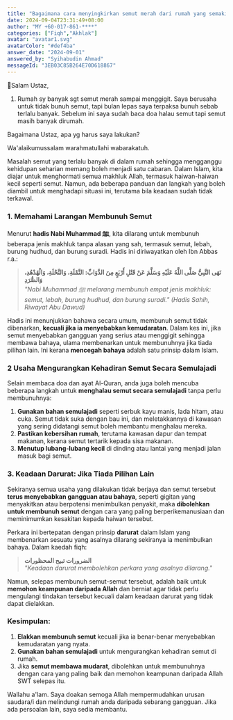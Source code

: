 ```yaml
---
title: "Bagaimana cara menyingkirkan semut merah dari rumah yang semakin banyak meskipun telah membaca doa?"
date: 2024-09-04T23:31:49+08:00
author: "MY +60-017-861-****"
categories: ["Fiqh","Akhlak"]
avatar: "avatar1.svg"
avatarColor: "#def4ba"
answer_date: "2024-09-01"
answered_by: "Syihabudin Ahmad"
messageId: "3EB03C85B264E70D618867"
---
```


🔴Salam Ustaz,

1) Rumah sy banyak sgt semut merah sampai menggigit. Saya berusaha untuk tidak bunuh semut, tapi bulan lepas saya terpaksa bunuh sebab terlalu banyak. Sebelum ini saya sudah baca doa halau semut tapi semut masih banyak dirumah.

Bagaimana Ustaz, apa yg harus saya lakukan?

<!--more-->

Wa'alaikumussalam warahmatullahi wabarakatuh.

Masalah semut yang terlalu banyak di dalam rumah sehingga mengganggu kehidupan seharian memang boleh menjadi satu cabaran. Dalam Islam, kita diajar untuk menghormati semua makhluk Allah, termasuk haiwan-haiwan kecil seperti semut. Namun, ada beberapa panduan dan langkah yang boleh diambil untuk menghadapi situasi ini, terutama bila keadaan sudah tidak terkawal.

### 1. **Memahami Larangan Membunuh Semut**

Menurut **hadis Nabi Muhammad ﷺ**, kita dilarang untuk membunuh beberapa jenis makhluk tanpa alasan yang sah, termasuk semut, lebah, burung hudhud, dan burung suradi. Hadis ini diriwayatkan oleh Ibn Abbas r.a.:

> **نَهَى النَّبِيُّ صَلَّى اللَّهُ عَلَيْهِ وَسَلَّمَ عَنْ قَتْلِ أَرْبَعٍ مِنَ الدَّوَابِّ: النَّمْلَةِ، وَالنَّحْلَةِ، وَالْهُدْهُدِ، وَالصُّرَدِ**  
> _"Nabi Muhammad ﷺ melarang membunuh empat jenis makhluk: semut, lebah, burung hudhud, dan burung suradi." (Hadis Sahih, Riwayat Abu Dawud)_

Hadis ini menunjukkan bahawa secara umum, membunuh semut tidak dibenarkan, **kecuali jika ia menyebabkan kemudaratan**. Dalam kes ini, jika semut menyebabkan gangguan yang serius atau menggigit sehingga membawa bahaya, ulama membenarkan untuk membunuhnya jika tiada pilihan lain. Ini kerana **mencegah bahaya** adalah satu prinsip dalam Islam.


### 2 **Usaha Mengurangkan Kehadiran Semut Secara Semulajadi**

Selain membaca doa dan ayat Al-Quran, anda juga boleh mencuba beberapa langkah untuk **menghalau semut secara semulajadi** tanpa perlu membunuhnya:

1. **Gunakan bahan semulajadi** seperti serbuk kayu manis, lada hitam, atau cuka. Semut tidak suka dengan bau ini, dan meletakkannya di kawasan yang sering didatangi semut boleh membantu menghalau mereka.
2. **Pastikan kebersihan rumah**, terutama kawasan dapur dan tempat makanan, kerana semut tertarik kepada sisa makanan.
3. **Menutup lubang-lubang kecil** di dinding atau lantai yang menjadi jalan masuk bagi semut.

### 3. **Keadaan Darurat: Jika Tiada Pilihan Lain**

Sekiranya semua usaha yang dilakukan tidak berjaya dan semut tersebut **terus menyebabkan gangguan atau bahaya**, seperti gigitan yang menyakitkan atau berpotensi menimbulkan penyakit, maka **dibolehkan untuk membunuh semut** dengan cara yang paling berperikemanusiaan dan meminimumkan kesakitan kepada haiwan tersebut.

Perkara ini bertepatan dengan prinsip **darurat** dalam Islam yang membenarkan sesuatu yang asalnya dilarang sekiranya ia menimbulkan bahaya. Dalam kaedah fiqh:

> **الضرورات تبيح المحظورات**  
> _"Keadaan darurat membolehkan perkara yang asalnya dilarang."_

Namun, selepas membunuh semut-semut tersebut, adalah baik untuk **memohon keampunan daripada Allah** dan berniat agar tidak perlu mengulangi tindakan tersebut kecuali dalam keadaan darurat yang tidak dapat dielakkan.

### Kesimpulan:

1. **Elakkan membunuh semut** kecuali jika ia benar-benar menyebabkan kemudaratan yang nyata.
3. **Gunakan bahan semulajadi** untuk mengurangkan kehadiran semut di rumah.
4. Jika **semut membawa mudarat**, dibolehkan untuk membunuhnya dengan cara yang paling baik dan memohon keampunan daripada Allah SWT selepas itu.

Wallahu a'lam. Saya doakan semoga Allah mempermudahkan urusan saudara/i dan melindungi rumah anda daripada sebarang gangguan. Jika ada persoalan lain, saya sedia membantu.
